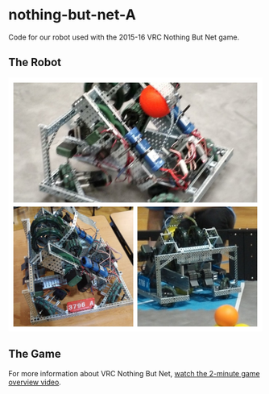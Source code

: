 # nothing-but-net-A
Code for our robot used with the 2015-16 VRC Nothing But Net game.

## The Robot

![Collage](img/collage.jpg)

## The Game

For more information about VRC Nothing But Net, [watch the 2-minute game overview video](https://www.youtube.com/watch?v=A8daR6qBw3M).
